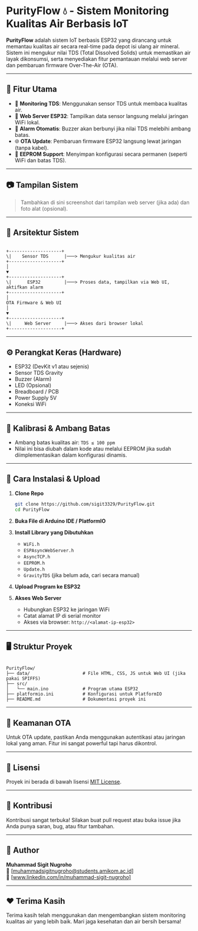 # PurityFlow 💧 - Sistem Monitoring Kualitas Air Berbasis IoT

**PurityFlow** adalah sistem IoT berbasis ESP32 yang dirancang untuk memantau kualitas air secara real-time pada depot isi ulang air mineral. Sistem ini mengukur nilai TDS (Total Dissolved Solids) untuk memastikan air layak dikonsumsi, serta menyediakan fitur pemantauan melalui web server dan pembaruan firmware Over-The-Air (OTA).

---

## 🧰 Fitur Utama

- 🔬 **Monitoring TDS**: Menggunakan sensor TDS untuk membaca kualitas air.
- 📶 **Web Server ESP32**: Tampilkan data sensor langsung melalui jaringan WiFi lokal.
- 🚨 **Alarm Otomatis**: Buzzer akan berbunyi jika nilai TDS melebihi ambang batas.
- 🌐 **OTA Update**: Pembaruan firmware ESP32 langsung lewat jaringan (tanpa kabel).
- 📝 **EEPROM Support**: Menyimpan konfigurasi secara permanen (seperti WiFi dan batas TDS).

---

## 📷 Tampilan Sistem

> Tambahkan di sini screenshot dari tampilan web server (jika ada) dan foto alat (opsional).

---

## 🧱 Arsitektur Sistem

```

+--------------------+
\|    Sensor TDS      |───> Mengukur kualitas air
+--------------------+
│
▼
+--------------------+
\|      ESP32         |───> Proses data, tampilkan via Web UI, aktifkan alarm
+--------------------+
│
OTA Firmware & Web UI
│
▼
+--------------------+
\|     Web Server     |───> Akses dari browser lokal
+--------------------+

````

---

## ⚙️ Perangkat Keras (Hardware)

- ESP32 (DevKit v1 atau sejenis)
- Sensor TDS Gravity
- Buzzer (Alarm)
- LED (Opsional)
- Breadboard / PCB
- Power Supply 5V
- Koneksi WiFi

---

## 🧪 Kalibrasi & Ambang Batas

- Ambang batas kualitas air: `TDS ≤ 100 ppm`
- Nilai ini bisa diubah dalam kode atau melalui EEPROM jika sudah diimplementasikan dalam konfigurasi dinamis.

---

## 🚀 Cara Instalasi & Upload

1. **Clone Repo**
    ```bash
    git clone https://github.com/sigit3329/PurityFlow.git
    cd PurityFlow
    ```

2. **Buka File di Arduino IDE / PlatformIO**

3. **Install Library yang Dibutuhkan**
    - `WiFi.h`
    - `ESPAsyncWebServer.h`
    - `AsyncTCP.h`
    - `EEPROM.h`
    - `Update.h`
    - `GravityTDS` (jika belum ada, cari secara manual)

4. **Upload Program ke ESP32**

5. **Akses Web Server**
    - Hubungkan ESP32 ke jaringan WiFi
    - Catat alamat IP di serial monitor
    - Akses via browser: `http://<alamat-ip-esp32>`

---

## 🖥️ Struktur Proyek

````

PurityFlow/
├── data/                    # File HTML, CSS, JS untuk Web UI (jika pakai SPIFFS)
├── src/
│   └── main.ino             # Program utama ESP32
├── platformio.ini           # Konfigurasi untuk PlatformIO
├── README.md                # Dokumentasi proyek ini

````

---

## 🔐 Keamanan OTA

Untuk OTA update, pastikan Anda menggunakan autentikasi atau jaringan lokal yang aman. Fitur ini sangat powerful tapi harus dikontrol.

---

## 📄 Lisensi

Proyek ini berada di bawah lisensi [MIT License](LICENSE).

---

## 🤝 Kontribusi

Kontribusi sangat terbuka! Silakan buat pull request atau buka issue jika Anda punya saran, bug, atau fitur tambahan.

---

## 👤 Author

**Muhammad Sigit Nugroho**  
📧 [muhammadsigitnugroho@students.amikom.ac.id]  
🔗 [www.linkedin.com/in/muhammad-sigit-nugroho]  

---

## ❤️ Terima Kasih

Terima kasih telah menggunakan dan mengembangkan sistem monitoring kualitas air yang lebih baik. Mari jaga kesehatan dan air bersih bersama!